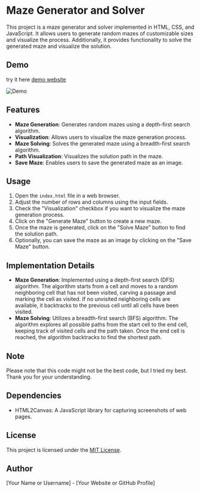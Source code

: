 # Maze Generator and Solver

This project is a maze generator and solver implemented in HTML, CSS, and JavaScript. It allows users to generate random mazes of customizable sizes and visualize the process. Additionally, it provides functionality to solve the generated maze and visualize the solution.

## Demo
try it here [demo website](https://omarcodq.github.io/Maze-Generator-and-Solver/)



![Demo](https://example.com/demo.gif)

## Features

- **Maze Generation**: Generates random mazes using a depth-first search algorithm.
- **Visualization**: Allows users to visualize the maze generation process.
- **Maze Solving**: Solves the generated maze using a breadth-first search algorithm.
- **Path Visualization**: Visualizes the solution path in the maze.
- **Save Maze**: Enables users to save the generated maze as an image.

## Usage

1. Open the `index.html` file in a web browser.
2. Adjust the number of rows and columns using the input fields.
3. Check the "Visualization" checkbox if you want to visualize the maze generation process.
4. Click on the "Generate Maze" button to create a new maze.
5. Once the maze is generated, click on the "Solve Maze" button to find the solution path.
6. Optionally, you can save the maze as an image by clicking on the "Save Maze" button.

## Implementation Details

- **Maze Generation**: Implemented using a depth-first search (DFS) algorithm. The algorithm starts from a cell and moves to a random neighboring cell that has not been visited, carving a passage and marking the cell as visited. If no unvisited neighboring cells are available, it backtracks to the previous cell until all cells have been visited.
- **Maze Solving**: Utilizes a breadth-first search (BFS) algorithm. The algorithm explores all possible paths from the start cell to the end cell, keeping track of visited cells and the path taken. Once the end cell is reached, the algorithm backtracks to find the shortest path.

## Note

Please note that this code might not be the best code, but I tried my best. Thank you for your understanding.

## Dependencies

- HTML2Canvas: A JavaScript library for capturing screenshots of web pages.

## License

This project is licensed under the [MIT License](LICENSE).

## Author

[Your Name or Username] - [Your Website or GitHub Profile]
